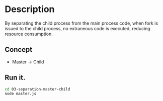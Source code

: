 # Description
By separating the child process from the main process code, when fork is issued to the child process, no extraneous code is executed, reducing resource consumption.

## Concept
- Master -> Child

## Run it.
```bash
cd 03-separation-master-child
node master.js
```